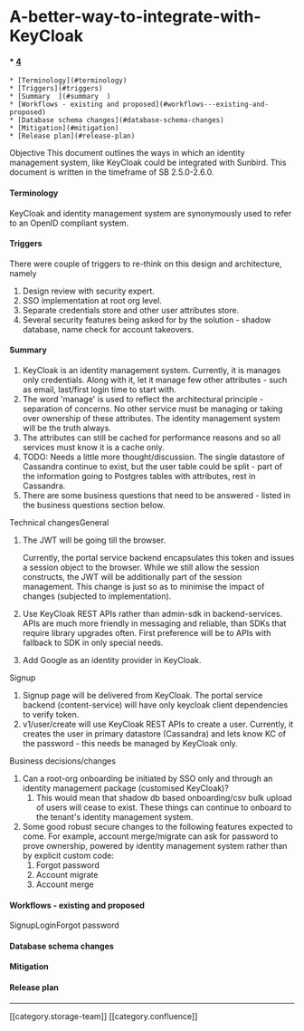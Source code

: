 # A-better-way-to-integrate-with-KeyCloak

#### \* [4](A-better-way-to-integrate-with-KeyCloak.md#4)

```
* [Terminology](#terminology)
* [Triggers](#triggers)
* [Summary  ](#summary  )
* [Workflows - existing and proposed](#workflows---existing-and-proposed)
* [Database schema changes](#database-schema-changes)
* [Mitigation](#mitigation)
* [Release plan](#release-plan)
```

Objective This document outlines the ways in which an identity management system, like KeyCloak could be integrated with Sunbird. This document is written in the timeframe of SB 2.5.0-2.6.0.

#### Terminology

KeyCloak and identity management system are synonymously used to refer to an OpenID compliant system.

#### Triggers

There were couple of triggers to re-think on this design and architecture, namely

1. Design review with security expert.
2. SSO implementation at root org level.
3. Separate credentials store and other user attributes store.
4. Several security features being asked for by the solution - shadow database, name check for account takeovers.

#### Summary &#x20;

1. KeyCloak is an identity management system. Currently, it is manages only credentials. Along with it, let it manage few other attributes - such as email, last/first login time to start with.&#x20;
2. The word 'manage' is used to reflect the architectural principle - separation of concerns. No other service must be managing or taking over ownership of these attributes. The identity management system will be the truth always.
3. The attributes can still be cached for performance reasons and so all services must know it is a cache only.
4. TODO: Needs a little more thought/discussion. The single datastore of Cassandra continue to exist, but the user table could be split - part of the information going to Postgres tables with attributes, rest in Cassandra.
5. There are some business questions that need to be answered - listed in the business questions section below.

Technical changesGeneral

1.  The JWT will be going till the browser.

    Currently, the portal service backend encapsulates this token and issues a session object to the browser. While we still allow the session constructs, the JWT will be additionally part of the session management. This change is just so as to minimise the impact of changes (subjected to implementation).
2. Use KeyCloak REST APIs rather than admin-sdk in backend-services. APIs are much more friendly in messaging and reliable, than SDKs that require library upgrades often. First preference will be to APIs with fallback to SDK in only special needs.
3. Add Google as an identity provider in KeyCloak.&#x20;

Signup

1. Signup page will be delivered from KeyCloak. The portal service backend (content-service) will have only keycloak client dependencies to verify token.
2. v1/user/create will use KeyCloak REST APIs to create a user. Currently, it creates the user in primary datastore (Cassandra) and lets know KC of the password - this needs be managed by KeyCloak only.

Business decisions/changes

1. Can a root-org onboarding be initiated by SSO only and through an identity management package (customised KeyCloak)?&#x20;
   1. This would mean that shadow db based onboarding/csv bulk upload of users will cease to exist. These things can continue to onboard to the tenant's identity management system.
2. Some good robust secure changes to the following features expected to come. For example, account merge/migrate can ask for password to prove ownership, powered by identity management system rather than by explicit custom code:
   1. Forgot password
   2. Account migrate
   3. Account merge

#### Workflows - existing and proposed

SignupLoginForgot password

#### Database schema changes

#### Mitigation

#### Release plan

***

\[\[category.storage-team]] \[\[category.confluence]]
